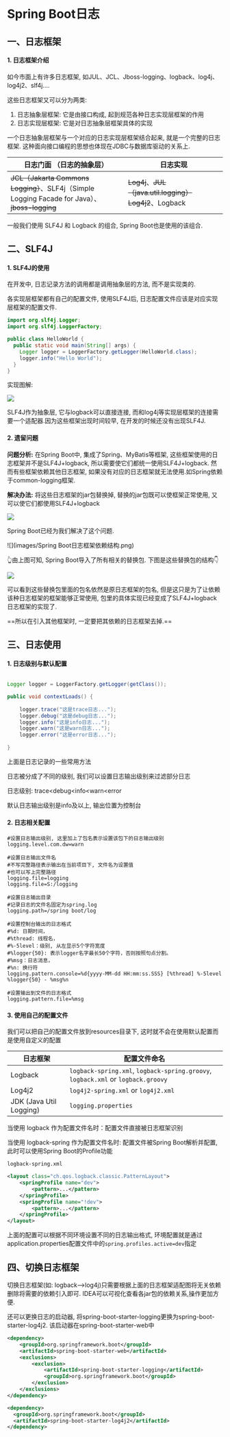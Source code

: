 # Spring Boot日志

## 一、日志框架

#### 1. 日志框架介绍

如今市面上有许多日志框架, 如JUL、JCL、Jboss-logging、logback、log4j、log4j2、slf4j....

这些日志框架又可以分为两类:

1. 日志抽象层框架: 它是由接口构成, 起到规范各种日志实现层框架的作用
2. 日志实现层框架: 它是对日志抽象层框架具体的实现

一个日志抽象层框架与一个对应的日志实现层框架结合起来, 就是一个完整的日志框架. 这种面向接口编程的思想也体现在JDBC与数据库驱动的关系上.

| 日志门面  （日志的抽象层）                                   | 日志实现                                                    |
| ------------------------------------------------------------ | ----------------------------------------------------------- |
| ~~JCL（Jakarta  Commons Logging）~~、SLF4j（Simple  Logging Facade for Java）、~~jboss-logging~~ | ~~Log4j~~、~~JUL（java.util.logging）~~ ~~Log4j2~~、Logback |

一般我们使用 SLF4J 和 Logback 的组合, Spring Boot也是使用的该组合.



## 二、SLF4J

#### 1. SLF4J的使用

在开发中, 日志记录方法的调用都是调用抽象层的方法, 而不是实现类的.

各实现层框架都有自己的配置文件, 使用SLF4J后, 日志配置文件应该是对应实现层框架的配置文件.

```java
import org.slf4j.Logger;
import org.slf4j.LoggerFactory;

public class HelloWorld {
  public static void main(String[] args) {
    Logger logger = LoggerFactory.getLogger(HelloWorld.class);
    logger.info("Hello World");
  }
}
```

实现图解:

![](images/SLF4J.png)

SLF4J作为抽象层, 它与logback可以直接连接, 而和log4j等实现层框架的连接需要一个适配器.因为这些框架出现时间较早, 在开发的时候还没有出现SLF4J.

#### 2. 遗留问题

**问题分析:** 在Spring Boot中, 集成了Spring、MyBatis等框架, 这些框架使用的日志框架并不是SLF4J+logback, 所以需要使它们都统一使用SLF4J+logback. 然而有些框架依赖其他日志框架, 如果没有对应的日志框架就无法使用.如Spring依赖于common-logging框架.

**解决办法:** 将这些日志框架的jar包替换掉, 替换的jar包既可以使框架正常使用, 又可以使它们都使用SLF4J+logback

![](images/解决各框架日志不同问题.png)

Spring Boot已经为我们解决了这个问题.

![](images/Spring Boot日志框架依赖结构.png)

👆由上图可知, Spring Boot导入了所有相关的替换包. 下图是这些替换包的结构👇

![](images/狸猫换太子.png)

可以看到这些替换包里面的包名依然是原日志框架的包名, 但是这只是为了让依赖该种日志框架的框架能够正常使用, 包里的具体实现已经变成了SLF4J+logback日志框架的实现了.

==所以在引入其他框架时, 一定要把其依赖的日志框架去掉.==



## 三、日志使用

#### 1. 日志级别与默认配置

```java

Logger logger = LoggerFactory.getLogger(getClass());

public void contextLoads() {
    
	logger.trace("这是trace日志...");
	logger.debug("这是debug日志...");
	logger.info("这是info日志...");
	logger.warn("这是warn日志...");
	logger.error("这是error日志...");
    
}
```

上面是日志记录的一些常用方法

日志被分成了不同的级别, 我们可以设置日志输出级别来过滤部分日志

日志级别: trace<debug<info<warn<error

默认日志输出级别是info及以上, 输出位置为控制台

#### 2. 日志相关配置

```properties
#设置日志输出级别, 这里加上了包名表示设置该包下的日志输出级别
logging.level.com.dw=warn

#设置日志输出文件名
#不写完整路径表示输出在当前项目下, 文件名为设置值
#也可以写上完整路径
logging.file=logging
logging.file=S:/logging

#设置日志输出目录
#记录日志的文件名固定为spring.log
logging.path=/spring boot/log

#设置控制台输出的日志格式
#%d: 日期时间，
#%thread: 线程名，
#%-5level：级别, 从左显示5个字符宽度
#%logger{50}: 表示logger名字最长50个字符，否则按照句点分割。 
#%msg：日志消息，
#%n: 换行符
logging.pattern.console=%d{yyyy-MM-dd HH:mm:ss.SSS} [%thread] %-5level %logger{50} - %msg%n

#设置输出到文件的日志格式
logging.pattern.file=%msg
```

#### 3. 使用自己的配置文件

我们可以把自己的配置文件放到resources目录下, 这时就不会在使用默认配置而是使用自定义的配置

| 日志框架                | 配置文件命名                                                 |
| ----------------------- | ------------------------------------------------------------ |
| Logback                 | `logback-spring.xml`, `logback-spring.groovy`, `logback.xml` or `logback.groovy` |
| Log4j2                  | `log4j2-spring.xml` or `log4j2.xml`                          |
| JDK (Java Util Logging) | `logging.properties`                                         |

当使用 logback 作为配置文件名时：配置文件直接被日志框架识别

当使用 logback-spring 作为配置文件名时: 配置文件被Spring Boot解析并配置, 此时可以使用Spring Boot的Profile功能

```xml
logback-spring.xml

<layout class="ch.qos.logback.classic.PatternLayout">
	<springProfile name="dev">
		<pattern>...</pattern>
    </springProfile>
    <springProfile name="!dev">
        <pattern>...</pattern>
    </springProfile>
</layout>
```

上面的配置可以根据不同环境设置不同的日志输出格式, 环境配置就是通过application.properties配置文件中的`spring.profiles.active=dev`指定

## 四、切换日志框架

切换日志框架(如: logback-->log4j)只需要根据上面的日志框架适配图将无关依赖删除将需要的依赖引入即可. IDEA可以可视化查看各jar包的依赖关系,操作更加方便.

还可以更换日志的启动器, 将spring-boot-starter-logging更换为spring-boot-starter-log4j2. 该启动器在spring-boot-starter-web中

```xml
<dependency>
	<groupId>org.springframework.boot</groupId>
	<artifactId>spring-boot-starter-web</artifactId>
	<exclusions>
		<exclusion>
			<artifactId>spring-boot-starter-logging</artifactId>
			<groupId>org.springframework.boot</groupId>
		</exclusion>
	</exclusions>
</dependency>

<dependency>
  <groupId>org.springframework.boot</groupId>
  <artifactId>spring-boot-starter-log4j2</artifactId>
</dependency>
```

